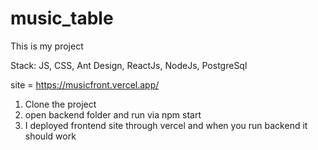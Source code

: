 # music_table

This is my project

Stack: JS, CSS, Ant Design, ReactJs, NodeJs, PostgreSql

site = https://musicfront.vercel.app/

1) Clone the project
2) open backend folder and run via npm start 
3) I deployed frontend site through vercel and when you run backend it should work 
